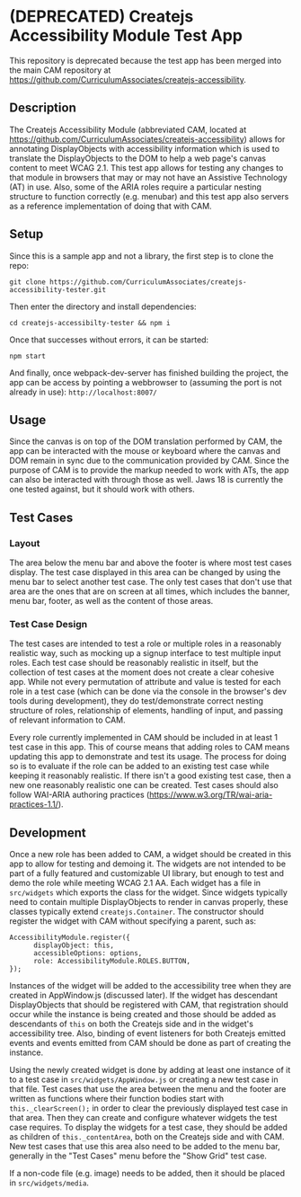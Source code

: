 # (DEPRECATED) Createjs Accessibility Module Test App
This repository is deprecated because the test app has been merged into the main CAM repository at https://github.com/CurriculumAssociates/createjs-accessibility.
## Description
The Createjs Accessibility Module (abbreviated CAM, located at https://github.com/CurriculumAssociates/createjs-accessibility) allows for annotating DisplayObjects with accessibility information which is used to translate the DisplayObjects to the DOM to help a web page's canvas content to meet WCAG 2.1.  This test app allows for testing any changes to that module in browsers that may or may not have an Assistive Technology (AT) in use.  Also, some of the ARIA roles require a particular nesting structure to function correctly (e.g. menubar) and this test app also servers as a reference implementation of doing that with CAM.

## Setup
Since this is a sample app and not a library, the first step is to clone the repo:
```
git clone https://github.com/CurriculumAssociates/createjs-accessibility-tester.git
```
Then enter the directory and install dependencies:
```
cd createjs-accessibilty-tester && npm i
```
Once that successes without errors, it can be started:
```
npm start
```
And finally, once webpack-dev-server has finished building the project, the app can be access by pointing a webbrowser to (assuming the port is not already in use):
`http://localhost:8007/`

## Usage
Since the canvas is on top of the DOM translation performed by CAM, the app can be interacted with the mouse or keyboard where the canvas and DOM remain in sync due to the communication provided by CAM.  Since the purpose of CAM is to provide the markup needed to work with ATs, the app can also be interacted with through those as well.  Jaws 18 is currently the one tested against, but it should work with others.

## Test Cases

### Layout
The area below the menu bar and above the footer is where most test cases display.  The test case displayed in this area can be changed by using the menu bar to select another test case.  The only test cases that don't use that area are the ones that are on screen at all times, which includes the banner, menu bar, footer, as well as the content of those areas.

### Test Case Design
The test cases are intended to test a role or multiple roles in a reasonably realistic way, such as mocking up a signup interface to test multiple input roles.  Each test case should be reasonably realistic in itself, but the collection of test cases at the moment does not create a clear cohesive app.  While not every permutation of attribute and value is tested for each role in a test case (which can be done via the console in the browser's dev tools during development), they do test/demonstrate correct nesting structure of roles, relationship of elements, handling of input, and passing of relevant information to CAM.

Every role currently implemented in CAM should be included in at least 1 test case in this app.  This of course means that adding roles to CAM means updating this app to demonstrate and test its usage.  The process for doing so is to evaluate if the role can be added to an existing test case while keeping it reasonably realistic.  If there isn't a good existing test case, then a new one reasonably realistic one can be created. Test cases should also follow WAI-ARIA authoring practices (https://www.w3.org/TR/wai-aria-practices-1.1/).

## Development
Once a new role has been added to CAM, a widget should be created in this app to allow for testing and demoing it.  The widgets are not intended to be part of a fully featured and customizable UI library, but enough to test and demo the role while meeting WCAG 2.1 AA.  Each widget has a file in `src/widgets` which exports the class for the widget.  Since widgets typically need to contain multiple DisplayObjects to render in canvas properly, these classes typically extend `createjs.Container`.  The constructor should register the widget with CAM without specifying a parent, such as:
```
AccessibilityModule.register({
      displayObject: this,
      accessibleOptions: options,
      role: AccessibilityModule.ROLES.BUTTON,
});
```
Instances of the widget will be added to the accessibility tree when they are created in AppWindow.js (discussed later).  If the widget has descendant DisplayObjects that should be registered with CAM, that registration should occur while the instance is being created and those should be added as descendants of `this` on both the Createjs side and in the widget's accessibility tree.  Also, binding of event listeners for both Createjs emitted events and events emitted from CAM should be done as part of creating the instance.

Using the newly created widget is done by adding at least one instance of it to a test case in `src/widgets/AppWindow.js` or creating a new test case in that file.  Test cases that use the area between the menu and the footer are written as functions where their function bodies start with `this._clearScreen();` in order to clear the previously displayed test case in that area.  Then they can create and configure whatever widgets the test case requires.  To display the widgets for a test case, they should be added as children of `this._contentArea`, both on the Createjs side and with CAM.  New test cases that use this area also need to be added to the menu bar, generally in the "Test Cases" menu before the "Show Grid" test case.

If a non-code file (e.g. image) needs to be added, then it should be placed in `src/widgets/media`.
